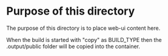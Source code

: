 <!-- SPDX-License-Identifier: MIT --->
# Purpose of this directory
The purpose of this directory is to place web-ui content here.

When the build is started with "copy" as BUILD_TYPE then the
.output/public folder
will be copied into the container.
